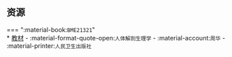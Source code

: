 ## 资源  
=== ":material-book:`BME21321`"  
    * [教材](https://api.ecylt.top/v1/lanzou_link?url=https://cqu-openlib.lanzout.com/i0oze291a58b&type=down) - :material-format-quote-open:`人体解剖生理学` - :material-account:`周华` - :material-printer:`人民卫生出版社`  